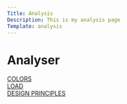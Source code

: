 ```yaml
---
Title: Analysis
Description: This is my analysis page
Template: analysis
---
```


Analyser
====================

<div class="cssbox mobilebox">
<a class="tech1" href="analysis/01_colors"><div class="container-child">COLORS</div></a>
</div>

<div class="htmlbox mobilebox">
<a class="tech2" href="analysis/02_load"><div class="container-child">LOAD</div></a>
</div>

<div class="jsbox mobilebox">
<a class="tech3" href="analysis/03_design_principles"><div class="container-child">DESIGN PRINCIPLES</div></a>
</div>

